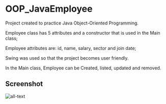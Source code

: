# OOP_JavaEmployee

Project created to practice Java Object-Oriented Programming.

Employee class has 5 attributes and a constructor that is used in the Main class;

Employee attributes are: id, name, salary, sector and join date;

Swing was used so that the project becomes user friendly.

In the Main class, Employee can be Created, listed, updated and removed.

## Screenshot
![all-text](github.com/bispo-daniel/OOP_JavaEmployee/blob/main/Screenshot.png)